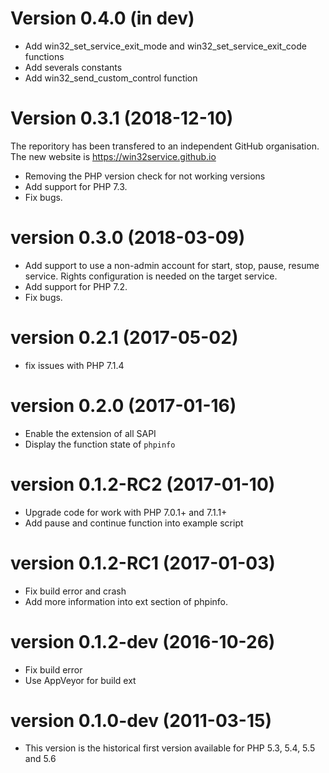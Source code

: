 # Version 0.4.0 (in dev)

* Add win32_set_service_exit_mode and win32_set_service_exit_code functions
* Add severals constants
* Add win32_send_custom_control function

# Version 0.3.1 (2018-12-10)

The reporitory has been transfered to an independent GitHub organisation.
The new website is https://win32service.github.io

* Removing the PHP version check for not working versions
* Add support for PHP 7.3.
* Fix bugs.

# version 0.3.0 (2018-03-09)

* Add support to use a non-admin account for start, stop, pause, resume service. Rights configuration is needed on the target service.
* Add support for PHP 7.2.
* Fix bugs.

# version 0.2.1 (2017-05-02)

* fix issues with PHP 7.1.4

# version 0.2.0 (2017-01-16)

* Enable the extension of all SAPI
* Display the function state of `phpinfo`

# version 0.1.2-RC2 (2017-01-10)

* Upgrade code for work with PHP 7.0.1+ and 7.1.1+
* Add pause and continue function into example script

# version 0.1.2-RC1 (2017-01-03)

* Fix build error and crash
* Add more information into ext section of phpinfo.

# version 0.1.2-dev (2016-10-26)

* Fix build error
* Use AppVeyor for build ext

# version 0.1.0-dev (2011-03-15)

* This version is the historical first version available for PHP 5.3, 5.4, 5.5 and 5.6

